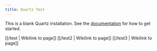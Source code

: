 ```yaml
---
title: Quartz Test
---
```


This is a blank Quartz installation.
See the [documentation](https://quartz.jzhao.xyz) for how to get started.


[[/test | Wikilink to page]]
[[/test2 | Wikilink to page]]
[[/test3 | Wikilink to page]]